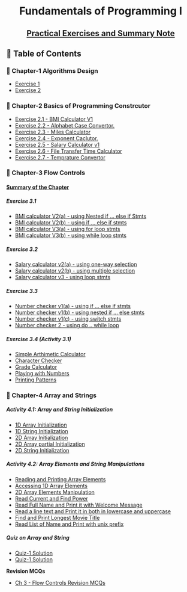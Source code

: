 
<a name="readme-top"></a>

<div align="center">
  <h1><b> Fundamentals of Programming I </b></h1>
  <h2><b> <a href="https://github.com/SWEG-2015EC-Batch/FoP-I-Exercises-Solution"> Practical Exercises and Summary Note</a></b></h2>
</div>


## 📗 Table of Contents

### 📖 Chapter-1 Algorithms Design
<ul>
  <li><a href="#">Exercise 1</a></li>
  <li><a href="#">Exercise 2</a></li>
</ul>

### 📖 Chapter-2 Basics of Programming Constrcutor
<ul>
   <li><a href="https://github.com/SWEG-2015EC-Batch/FoP-I-Exercises-Solution/blob/main/Chapter-3%20Basic%20Programming%20Constructors/1%20BMI%20calculator%20V1.cpp">Exercise 2.1 - BMI Calculator V1</a></li>
   <li><a href="https://github.com/SWEG-2015EC-Batch/FoP-I-Exercises-Solution/blob/main/Chapter-3%20Basic%20Programming%20Constructors/2%20alphabet%20case%20convertor.cpp">Exercise 2.2 - Alphabet Case Convertor.</a></li>
   <li><a href="https://github.com/SWEG-2015EC-Batch/FoP-I-Exercises-Solution/blob/main/Chapter-3%20Basic%20Programming%20Constructors/3%20miles%20calculator.cpp">Exercise 2.3 - Miles Calculator</a></li>
  <li><a href="https://github.com/SWEG-2015EC-Batch/FoP-I-Exercises-Solution/blob/main/Chapter-3%20Basic%20Programming%20Constructors/3%20miles%20calculator.cpp">Exercise 2.4 - Exponent Caclutor.</a></li>
  <li><a href="https://github.com/SWEG-2015EC-Batch/FoP-I-Exercises-Solution/blob/main/Chapter-3%20Basic%20Programming%20Constructors/5%20salary%20calculator%20v1.cpp">Exercise 2.5 - Salary Calculator v1</a></li>
  <li><a href="https://github.com/SWEG-2015EC-Batch/FoP-I-Exercises-Solution/blob/main/Chapter-3%20Basic%20Programming%20Constructors/6%20file%20transfer%20time%20calculator.cpp">Exercise 2.6 - File Transfer Time Calculator </a></li>
  <li><a href="https://github.com/SWEG-2015EC-Batch/FoP-I-Exercises-Solution/blob/main/Chapter-3%20Basic%20Programming%20Constructors/6%20temprature%20convertor.cpp">Exercise 2.7 - Temprature Convertor </a></li>
</ul>

### 📖 Chapter-3 Flow Controls

#### <a href="https://github.com/SWEG-2015EC-Batch/FoP-I-Exercises-Solution/blob/main/Chapter-3%20Flow%20Controls/3.0%20summary%20of%20chapter.md">Summary of the Chapter </a>

##### Exercise 3.1

<ul>
     <li><a href="https://github.com/SWEG-2015EC-Batch/FoP-I-Exercises-Solution/blob/main/Chapter-3%20Flow%20Controls/3.1 BMI calculator V2(a).cpp">BMI calculator V2(a) - using Nested if ... else if Stmts</a></li>
     <li><a href="https://github.com/SWEG-2015EC-Batch/FoP-I-Exercises-Solution/blob/main/Chapter-3%20Flow%20Controls/3.1 BMI calculator V2(b).cpp">BMI calculator V2(b) - using if ... else if stmts </a></li>
     <li><a href="https://github.com/SWEG-2015EC-Batch/FoP-I-Exercises-Solution/blob/main/Chapter-3%20Flow%20Controls/3.2 BMI calculator V3(a).cpp">BMI calculator V3(a) - using for loop stmts</a></li>
     <li><a href="https://github.com/SWEG-2015EC-Batch/FoP-I-Exercises-Solution/blob/main/Chapter-3%20Flow%20Controls/3.2 BMI calculator V3(b).cpp">BMI calculator V3(b) - using while loop stmts</a></li>
</ul>

  ##### Exercise 3.2
  
  <ul>
     <li><a href="https://github.com/SWEG-2015EC-Batch/FoP-I-Exercises-Solution/blob/main/Chapter-3%20Flow%20Controls/3.3 salary calculator v2(a).cpp">Salary calculator v2(a) - using one-way selection</a></li>
     <li><a href="https://github.com/SWEG-2015EC-Batch/FoP-I-Exercises-Solution/blob/main/Chapter-3%20Flow%20Controls/3.3 salary calculator v2(b).cpp">Salary calculator v2(b) - using multiple selection</a></li>
     <li><a href="https://github.com/SWEG-2015EC-Batch/FoP-I-Exercises-Solution/blob/main/Chapter-3%20Flow%20Controls/3.4 salary calculator v3.cpp">Salary calculator v3 - using loop stmts</a></li>
</ul>
  
 ##### Exercise 3.3
<ul>
       <li><a href="https://github.com/SWEG-2015EC-Batch/FoP-I-Exercises-Solution/blob/main/Chapter-3%20Flow%20Controls/3.5 number checker v1(a).cpp">Number checker v1(a) - using if ... else if stmts</a></li>
       <li><a href="https://github.com/SWEG-2015EC-Batch/FoP-I-Exercises-Solution/blob/main/Chapter-3%20Flow%20Controls/3.5 number checker v1(b).cpp">Number checker v1(b) - using nested if ... else stmts</a></li>
       <li><a href="https://github.com/SWEG-2015EC-Batch/FoP-I-Exercises-Solution/blob/main/Chapter-3%20Flow%20Controls/3.5 number checker v1(c).cpp">Number checker v1(c) - using switch stmts</a></li>
       <li><a href="https://github.com/SWEG-2015EC-Batch/FoP-I-Exercises-Solution/blob/main/Chapter-3%20Flow%20Controls/3.6 number checker v2.cpp">Number checker 2 - using do .. while loop</a></li>
</ul>

 ##### Exercise 3.4 (Activity 3.1)
<ul>
       <li><a href="https://github.com/SWEG-2015EC-Batch/FoP-I-Exercises-Solution/blob/main/Chapter-3%20Flow%20Controls/3.7%20simple%20calculator.cpp">Simple Arthimetic Calculator</a></li>
       <li><a href="#">Character Checker </a></li>
       <li><a href="#">Grade Calculator </a></li>
       <li><a href="#">Playing with Numbers </a></li>
       <li><a href="#">Printing Patterns </a></li>
</ul>

### 📖 Chapter-4 Array and Strings

 ##### Activity 4.1: Array and String Initialization
 <ul>
      <li><a href="https://github.com/SWEG-2015EC-Batch/FoP-I-Exercises-Solution/blob/main/Chapter-4%20Array%20and%20Strings/4.1%201D%20array%20initalization.cpp">1D Array Initialization</a></li>
       <li><a href="https://github.com/SWEG-2015EC-Batch/FoP-I-Exercises-Solution/blob/main/Chapter-4%20Array%20and%20Strings/4.2%201D%20string%20initalization.cpp">1D String Initialization</a></li>
      <li><a href="https://github.com/SWEG-2015EC-Batch/FoP-I-Exercises-Solution/blob/main/Chapter-4%20Array%20and%20Strings/4.3%202D%20array%20initalization.cpp">2D Array Initialization</a></li>
      <li><a href="https://github.com/SWEG-2015EC-Batch/FoP-I-Exercises-Solution/blob/main/Chapter-4%20Array%20and%20Strings/4.7%202D%20array%20partial%20initialization.cpp">2D Array partial Initialization</a></li>
      <li><a href="https://github.com/SWEG-2015EC-Batch/FoP-I-Exercises-Solution/blob/main/Chapter-4%20Array%20and%20Strings/4.4%202D%20string%20initalization.cpp">2D String Initialization</a></li>
 </ul>

 ##### Activity 4.2: Array Elements and String Manipulations
 <ul>
      <li><a href="https://github.com/SWEG-2015EC-Batch/FoP-I-Exercises-Solution/blob/main/Chapter-4%20Array%20and%20Strings/4.5%20read_and_print_array_elements.cpp">Reading and Printing Array Elements</a></li>
      <li><a href="https://github.com/SWEG-2015EC-Batch/FoP-I-Exercises-Solution/blob/main/Chapter-4%20Array%20and%20Strings/4.6%20accessing%201D%20array%20elements.cpp">Accessing 1D Array Elements</a></li>
      <li><a href="https://github.com/SWEG-2015EC-Batch/FoP-I-Exercises-Solution/blob/main/Chapter-4%20Array%20and%20Strings/4.8%202D%20array%20element%20manipulation.cpp">2D Array Elements Manipulation</a></li>
      <li><a href="https://github.com/SWEG-2015EC-Batch/FoP-I-Exercises-Solution/blob/main/Chapter-4%20Array%20and%20Strings/4.9%20power%20and%20current%20calculator.cpp">Read Current and Find Power</a></li>
      <li><a href="https://github.com/SWEG-2015EC-Batch/FoP-I-Exercises-Solution/blob/main/Chapter-4%20Array%20and%20Strings/2.10%20read%20and%20print%20string.cpp">Read Full Name and Print it with Welcome Message</a></li>
      <li><a href="https://github.com/SWEG-2015EC-Batch/FoP-I-Exercises-Solution/blob/main/Chapter-4%20Array%20and%20Strings/2.11%20print%20string%20in%20lowercase%20and%20uppercase.cpp">Read a line text and Print it in both in lowercase and uppercase</a></li>
      <li><a href="https://github.com/SWEG-2015EC-Batch/FoP-I-Exercises-Solution/blob/main/Chapter-4%20Array%20and%20Strings/2.12%20print%20longest%20movie%20titles.cpp">Find and Print Longest Movie Title</a></li>
      <li><a href="https://github.com/SWEG-2015EC-Batch/FoP-I-Exercises-Solution/blob/main/Chapter-4%20Array%20and%20Strings/2.13%20read%20students%20name.cpp">Read List of Name and Print with unix prefix</a></li>
 </ul>

 ##### Quiz on Array and String

 <ul>
    <li><a href="https://github.com/SWEG-2015EC-Batch/FoP-I-Exercises-Solution/blob/main/Chapter-4%20Array%20and%20Strings/quiz1-solution.cpp">Quiz-1 Solution</a></li>
    <li><a href="https://github.com/SWEG-2015EC-Batch/FoP-I-Exercises-Solution/blob/main/Chapter-4%20Array%20and%20Strings/quiz2-solution.cpp">Quiz-1 Solution</a></li>
 </ul> 

<b>Revision MCQs</b>
<ul>
  <li><a href="https://github.com/SWEG-2015EC-Batch/FoP-I-Exercises-Solution/blob/main/MCQs%20-%20Review%20Questions/MCQ%20-%20Flow%20controls.md">Ch 3 - Flow Controls Revision MCQs</a></li>
</ul>
